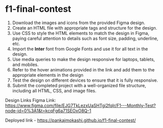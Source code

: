 # f1-final-contest

1.  Download the images and icons from the provided Figma design.
2.  Create an HTML file with appropriate tags and structure for the design.
3.  Use CSS to style the HTML elements to match the design in Figma, paying careful attention to details such as font size, padding,       underline, etc.
4.  Import the **Inter** font from Google Fonts and use it for all text in the design.
5.  Use media queries to make the design responsive for laptops, tablets, and mobiles.
6.  Refer to the hover animations provided in the link and add them to the appropriate elements in the design
7.  Test the design on different devices to ensure that it is fully responsive.
8.  Submit the completed project with a well-organized file structure, including all HTML, CSS, and image files.

Design Links
Figma Link: https://www.figma.com/file/EJG7TkLezxUaSHTgi2fqIr/F1---Monthly-Test?node-id=0%3A1&t=kcqFg6a71SEOxO8Q-1

Deployed link - https://pankajmokashi.github.io/f1-final-contest/
